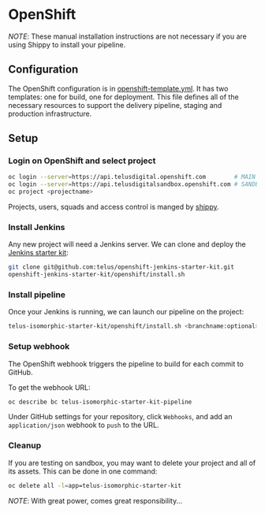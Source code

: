 # OpenShift

*NOTE*: These manual installation instructions are not necessary if you are using Shippy to install your pipeline.

## Configuration

The OpenShift configuration is in [openshift-template.yml][openshift-template]. It has two templates: one for build, one for deployment. This file defines all of the necessary resources to support the delivery pipeline, staging and production infrastructure.

## Setup

### Login on OpenShift and select project

```bash
oc login --server=https://api.telusdigital.openshift.com        # MAIN
oc login --server=https://api.telusdigitalsandbox.openshift.com # SANDBOX
oc project <projectname>
```

Projects, users, squads and access control is manged by [shippy][shippy].

### Install Jenkins

Any new project will need a Jenkins server. We can clone and deploy the [Jenkins starter kit][jenkins-starter-kit]:
```bash
git clone git@github.com:telus/openshift-jenkins-starter-kit.git
openshift-jenkins-starter-kit/openshift/install.sh
```

### Install pipeline

Once your Jenkins is running, we can launch our pipeline on the project:
```bash
telus-isomorphic-starter-kit/openshift/install.sh <branchname:optional>
```

### Setup webhook

The OpenShift webhook triggers the pipeline to build for each commit to GitHub.

To get the webhook URL:
```bash
oc describe bc telus-isomorphic-starter-kit-pipeline
```

Under GitHub settings for your repository, click `Webhooks`, and add an `application/json` webhook to `push` to the URL.

### Cleanup

If you are testing on sandbox, you may want to delete your project and all of its assets. This can be done in one command:
```bash
oc delete all -l=app=telus-isomorphic-starter-kit
```

*NOTE*: With great power, comes great responsibility...

[openshift-template]: ./openshift-template.yml
[shippy]: https://www.npmjs.com/package/@telus/shippy-cli
[jenkins-starter-kit]: https://github.com/telus/openshift-jenkins-starter-kit

